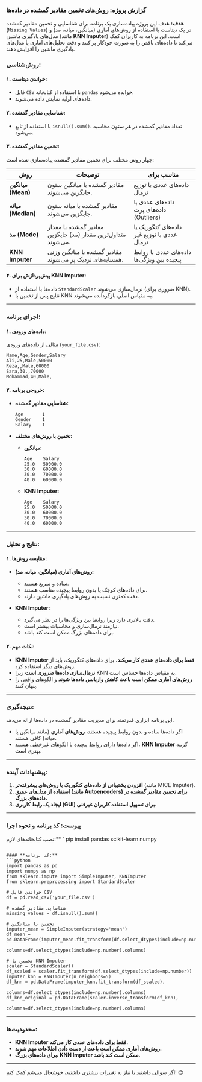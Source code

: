 ### گزارش پروژه: روش‌های تخمین مقادیر گمشده در داده‌ها 

**هدف:**
هدف این پروژه پیاده‌سازی یک برنامه برای شناسایی و تخمین مقادیر گمشده (`Missing Values`) در یک دیتاست با استفاده از روش‌های آماری (میانگین، میانه، مد) و مدل‌های یادگیری ماشین (مانند **KNN Imputer**) است. این برنامه به کاربران کمک می‌کند تا داده‌های ناقص را به صورت خودکار پر کنند و دقت تحلیل‌های آماری یا مدل‌های یادگیری ماشین را افزایش دهند.

### **روش‌شناسی:**

#### ۱. **خواندن دیتاست:**
- فایل `CSV` با استفاده از کتابخانه `pandas` خوانده می‌شود.
- داده‌های اولیه نمایش داده می‌شوند.

#### ۲. **شناسایی مقادیر گمشده:**
- با استفاده از تابع `isnull().sum()`، تعداد مقادیر گمشده در هر ستون محاسبه می‌شود.

#### ۳. **تخمین مقادیر گمشده:**
چهار روش مختلف برای تخمین مقادیر گمشده پیاده‌سازی شده است:

| روش | توضیحات | مناسب برای |
|------|----------|-------------|
| **میانگین (Mean)** | مقادیر گمشده با میانگین ستون جایگزین می‌شوند. | داده‌های عددی با توزیع نرمال |
| **میانه (Median)** | مقادیر گمشده با میانه ستون جایگزین می‌شوند. | داده‌های عددی با داده‌های پرت (Outliers) |
| **مد (Mode)** | مقادیر گمشده با مقدار متداول‌ترین مقدار (مد) جایگزین می‌شوند. | داده‌های کتگوریک یا عددی با توزیع غیر نرمال |
| **KNN Imputer** | مقادیر گمشده با میانگین وزنی همسایه‌های نزدیک پر می‌شوند. | داده‌های عددی با روابط پیچیده بین ویژگی‌ها |

#### ۴. **پیش‌پردازش برای KNN Imputer:**
- داده‌ها با استفاده از `StandardScaler` نرمال‌سازی می‌شوند (ضروری برای KNN).
- نتایج پس از تخمین با KNN به مقیاس اصلی بازگردانده می‌شوند.

---

### **اجرای برنامه:**

#### ۱. **داده‌های ورودی:**
مثالی از داده‌های ورودی (`your_file.csv`):
```
Name,Age,Gender,Salary
Ali,25,Male,50000
Reza,,Male,60000
Sara,30,,70000
Mohammad,40,Male,
```

#### ۲. **خروجی برنامه:**
- **شناسایی مقادیر گمشده:**
  ```
  Age       1
  Gender    1
  Salary    1
  ```

- **تخمین با روش‌های مختلف:**
  - **میانگین:**
    ```
    Age    Salary
    25.0   50000.0
    30.0   60000.0
    30.0   70000.0
    40.0   60000.0
    ```

  - **KNN Imputer:**
    ```
    Age    Salary
    25.0   50000.0
    30.0   60000.0
    30.0   70000.0
    40.0   60000.0
    ```

---

### **نتایج و تحلیل:**

#### ۱. **مقایسه روش‌ها:**
- **روش‌های آماری (میانگین، میانه، مد):**
  - ساده و سریع هستند.
  - برای داده‌های کوچک یا بدون روابط پیچیده مناسب هستند.
  - دقت کمتری نسبت به روش‌های یادگیری ماشین دارند.

- **KNN Imputer:**
  - دقت بالاتری دارد زیرا روابط بین ویژگی‌ها را در نظر می‌گیرد.
  - نیازمند نرمال‌سازی و محاسبات بیشتر است.
  - برای داده‌های بزرگ ممکن است کند باشد.

#### ۲. **نکات مهم:**
- **KNN Imputer فقط برای داده‌های عددی کار می‌کند.** برای داده‌های کتگوریک، باید از روش‌های دیگر استفاده کرد.
- **نرمال‌سازی داده‌ها ضروری است** زیرا KNN به مقیاس داده‌ها حساس است.
- **روش‌های آماری ممکن است باعث کاهش واریانس داده‌ها شوند** و الگوهای واقعی را پنهان کنند.

---

### **نتیجه‌گیری:**

این برنامه ابزاری قدرتمند برای مدیریت مقادیر گمشده در داده‌ها ارائه می‌دهد. 
- اگر داده‌ها ساده و بدون روابط پیچیده هستند، **روش‌های آماری** (مانند میانگین یا میانه) کافی هستند.
- اگر داده‌ها دارای روابط پیچیده یا الگوهای غیرخطی هستند، **KNN Imputer** گزینه بهتری است.

---

### **پیشنهادات آینده:**
1. **افزودن پشتیبانی از داده‌های کتگوریک با روش‌های پیشرفته‌تر** (مانند MICE Imputer).
2. **استفاده از مدل‌های عمیق (مانند Autoencoders) برای تخمین مقادیر گمشده در داده‌های بزرگ.**
3. **ایجاد یک رابط کاربری (GUI) برای تسهیل استفاده کاربران غیرفنی.**

---

### **پیوست: کد برنامه و نحوه اجرا**

نصب کتابخانه‌های لازم:**
`
pip install pandas scikit-learn numpy
```

#### **کد برنامه:**
```python
import pandas as pd
import numpy as np
from sklearn.impute import SimpleImputer, KNNImputer
from sklearn.preprocessing import StandardScaler

# خواندن فایل CSV
df = pd.read_csv('your_file.csv')

# شناسایی مقادیر گمشده
missing_values = df.isnull().sum()

# تخمین با میانگین
imputer_mean = SimpleImputer(strategy='mean')
df_mean = pd.DataFrame(imputer_mean.fit_transform(df.select_dtypes(include=np.number)), 
                        columns=df.select_dtypes(include=np.number).columns)

# تخمین با KNN Imputer
scaler = StandardScaler()
df_scaled = scaler.fit_transform(df.select_dtypes(include=np.number))
imputer_knn = KNNImputer(n_neighbors=5)
df_knn = pd.DataFrame(imputer_knn.fit_transform(df_scaled), 
                       columns=df.select_dtypes(include=np.number).columns)
df_knn_original = pd.DataFrame(scaler.inverse_transform(df_knn), 
                                columns=df.select_dtypes(include=np.number).columns)
```

---

### **محدودیت‌ها:**
- **KNN Imputer فقط برای داده‌های عددی کار می‌کند.**
- **روش‌های آماری ممکن است باعث از دست دادن اطلاعات مهم شوند.**
- **برای داده‌های بزرگ، KNN Imputer ممکن است کند باشد.**

---

اگر سوالی داشتید یا نیاز به تغییرات بیشتری داشتید، خوشحال می‌شم کمک کنم! 😊
